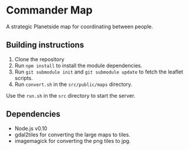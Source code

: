 Commander Map
=============

A strategic Planetside map for coordinating between people.

Building instructions
---------------------

1. Clone the repository
2. Run `npm install` to install the module dependencies.
3. Run `git submodule init` and `git submodule update` to fetch the leaflet scripts.
4. Run `convert.sh` in the `src/public/maps` directory.

Use the `run.sh` in the `src` directory to start the server.

Dependencies
------------

* Node.js v0.10
* gdal2tiles for converting the large maps to tiles.
* imagemagick for converting the png tiles to jpg.


